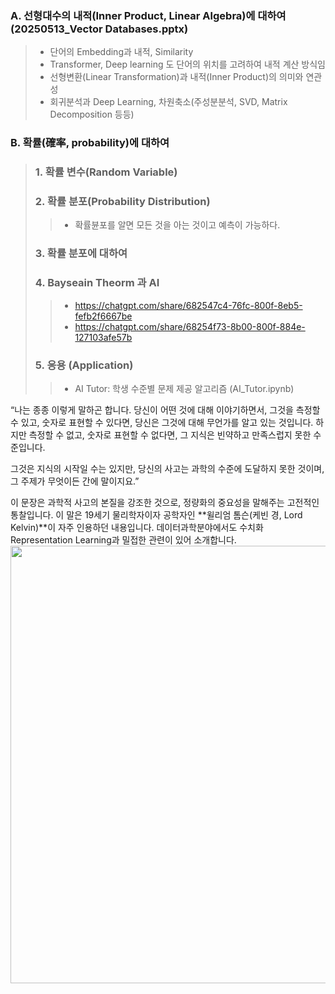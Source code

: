 ### A. 선형대수의 내적(Inner Product, Linear Algebra)에 대하여(20250513_Vector Databases.pptx)
> - 단어의 Embedding과 내적, Similarity
> - Transformer, Deep learning 도 단어의 위치를 고려하여 내적 계산 방식임
> - 선형변환(Linear Transformation)과 내적(Inner Product)의 의미와 연관성
> - 회귀분석과 Deep Learning, 차원축소(주성분분석, SVD, Matrix Decomposition 등등)

### B. 확률(確率, probability)에 대하여
> ### 1. 확률 변수(Random Variable)
> ### 2. 확률 분포(Probability Distribution)
>> - 확률뷴포를 알면 모든 것을 아는 것이고 예측이 가능하다.
> ### 3. 확률 분포에 대하여
> ### 4. Bayseain Theorm 과 AI
>> - https://chatgpt.com/share/682547c4-76fc-800f-8eb5-fefb2f6667be
>> - https://chatgpt.com/share/68254f73-8b00-800f-884e-127103afe57b
> ### 5. 응용 (Application)
>> - AI Tutor: 학생 수준별 문제 제공 알고리즘 (AI_Tutor.ipynb)


“나는 종종 이렇게 말하곤 합니다.
당신이 어떤 것에 대해 이야기하면서, 그것을 측정할 수 있고, 
숫자로 표현할 수 있다면,
당신은 그것에 대해 무언가를 알고 있는 것입니다.
하지만 측정할 수 없고,
숫자로 표현할 수 없다면,
그 지식은 빈약하고 만족스럽지 못한 수준입니다.

그것은 지식의 시작일 수는 있지만,
당신의 사고는 과학의 수준에 도달하지 못한 것이며,
그 주제가 무엇이든 간에 말이지요.”

이 문장은 과학적 사고의 본질을 강조한 것으로, 정량화의 중요성을 말해주는 고전적인 통찰입니다. 이 말은 19세기 물리학자이자 공학자인 **윌리엄 톰슨(케빈 경, Lord Kelvin)**이 자주 인용하던 내용입니다.
데이터과학분야에서도 수치화 Representation Learning과 밀접한 관련이 있어 소개합니다.
<img src="https://fs-cdn.freshlearn.com/36862/cZr86S5QHmfBjX6RRmPPLordKelvin1280-u8WTD2thUu.jpg" width="700"/>

